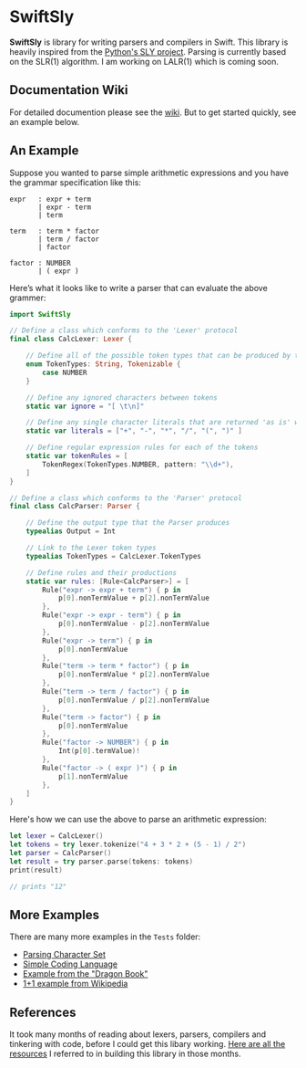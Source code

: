 # SwiftSly
**SwiftSly** is library for writing parsers and compilers in Swift. This library is heavily inspired from the [Python's SLY project](https://sly.readthedocs.io/en/latest/index.html). 
Parsing is currently based on the SLR(1) algorithm. I am working on LALR(1) which is coming soon. 

## Documentation Wiki
For detailed documention please see the [wiki](https://github.com/rohita/swift-sly/wiki). But to get started quickly, 
see an example below. 

## An Example
Suppose you wanted to parse simple arithmetic expressions and you have the 
grammar specification like this:

```
expr   : expr + term
       | expr - term
       | term

term   : term * factor
       | term / factor
       | factor

factor : NUMBER
       | ( expr )
```

Here’s what it looks like to write a parser that can evaluate the above grammer:

```swift
import SwiftSly

// Define a class which conforms to the 'Lexer' protocol
final class CalcLexer: Lexer {                 

    // Define all of the possible token types that can be produced by the lexer
    enum TokenTypes: String, Tokenizable {      
        case NUMBER                          
    }

    // Define any ignored characters between tokens
    static var ignore = "[ \t\n]"              

    // Define any single character literals that are returned 'as is' when encountered by the lexer
    static var literals = ["+", "-", "*", "/", "(", ")" ] 

    // Define regular expression rules for each of the tokens
    static var tokenRules = [                  
        TokenRegex(TokenTypes.NUMBER, pattern: "\\d+"),
    ]
}

// Define a class which conforms to the 'Parser' protocol
final class CalcParser: Parser {

    // Define the output type that the Parser produces
    typealias Output = Int

    // Link to the Lexer token types
    typealias TokenTypes = CalcLexer.TokenTypes

    // Define rules and their productions
    static var rules: [Rule<CalcParser>] = [
        Rule("expr -> expr + term") { p in
            p[0].nonTermValue + p[2].nonTermValue
        },
        Rule("expr -> expr - term") { p in
            p[0].nonTermValue - p[2].nonTermValue
        },
        Rule("expr -> term") { p in
            p[0].nonTermValue
        },
        Rule("term -> term * factor") { p in
            p[0].nonTermValue * p[2].nonTermValue
        },
        Rule("term -> term / factor") { p in
            p[0].nonTermValue / p[2].nonTermValue
        },
        Rule("term -> factor") { p in
            p[0].nonTermValue
        },
        Rule("factor -> NUMBER") { p in
            Int(p[0].termValue)!
        },
        Rule("factor -> ( expr )") { p in
            p[1].nonTermValue
        },
    ]
}
```

Here's how we can use the above to parse an arithmetic expression: 

```swift
let lexer = CalcLexer()
let tokens = try lexer.tokenize("4 + 3 * 2 + (5 - 1) / 2")
let parser = CalcParser()
let result = try parser.parse(tokens: tokens)
print(result)

// prints "12"
```

## More Examples
There are many more examples in the `Tests` folder: 
* [Parsing Character Set](https://github.com/rohita/swift-sly/blob/main/Tests/Examples/CharacterSet.swift)
* [Simple Coding Language](https://github.com/rohita/swift-sly/blob/main/Tests/Examples/CodingLanguage.swift)
* [Example from the "Dragon Book"](https://github.com/rohita/swift-sly/blob/main/Tests/Examples/DragonBookExample.swift)
* [1+1 example from Wikipedia](https://github.com/rohita/swift-sly/blob/main/Tests/Examples/WikipediaExample.swift)

## References
It took many months of reading about lexers, parsers, compilers and tinkering with code, before I could get this libary working. 
[Here are all the resources](https://github.com/rohita/swift-sly/wiki/References) I referred to in building this library in those months. 

